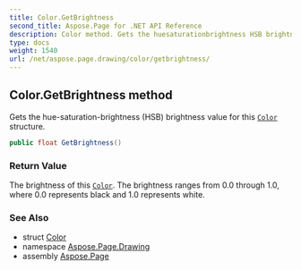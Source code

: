 ```yaml
---
title: Color.GetBrightness
second_title: Aspose.Page for .NET API Reference
description: Color method. Gets the huesaturationbrightness HSB brightness value for this Color structure
type: docs
weight: 1540
url: /net/aspose.page.drawing/color/getbrightness/
---
```

## Color.GetBrightness method

Gets the hue-saturation-brightness (HSB) brightness value for this [`Color`](../) structure.

```csharp
public float GetBrightness()
```

### Return Value

The brightness of this [`Color`](../). The brightness ranges from 0.0 through 1.0, where 0.0 represents black and 1.0 represents white.

### See Also

* struct [Color](../)
* namespace [Aspose.Page.Drawing](../../color/)
* assembly [Aspose.Page](../../../)


